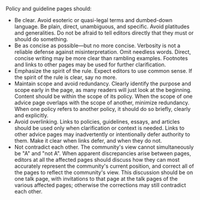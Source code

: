 Policy and guideline pages should:

+ Be clear. Avoid esoteric or quasi-legal terms and dumbed-down language. Be plain, direct, unambiguous, and specific. Avoid platitudes and generalities. Do not be afraid to tell editors directly that they must or should do something.
+ Be as concise as possible—but no more concise. Verbosity is not a reliable defense against misinterpretation. Omit needless words. Direct, concise writing may be more clear than rambling examples. Footnotes and links to other pages may be used for further clarification.
+ Emphasize the spirit of the rule. Expect editors to use common sense. If the spirit of the rule is clear, say no more.
+ Maintain scope and avoid redundancy. Clearly identify the purpose and scope early in the page, as many readers will just look at the beginning. Content should be within the scope of its policy. When the scope of one advice page overlaps with the scope of another, minimize redundancy. When one policy refers to another policy, it should do so briefly, clearly and explicitly.
+ Avoid overlinking. Links to policies, guidelines, essays, and articles should be used only when clarification or context is needed. Links to other advice pages may inadvertently or intentionally defer authority to them. Make it clear when links defer, and when they do not.
+ Not contradict each other. The community's view cannot simultaneously be "A" and "not A". When apparent discrepancies arise between pages, editors at all the affected pages should discuss how they can most accurately represent the community's current position, and correct all of the pages to reflect the community's view. This discussion should be on one talk page, with invitations to that page at the talk pages of the various affected pages; otherwise the corrections may still contradict each other.
